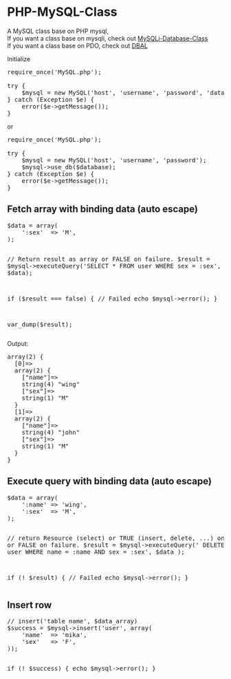 PHP-MySQL-Class
===============

A MySQL class base on PHP mysql,<br />
If you want a class base on mysqli, check out <a href="https://github.com/ajillion/PHP-MySQLi-Database-Class">MySQLi-Database-Class</a><br />
If you want a class base on PDO, check out <a href="http://www.doctrine-project.org/projects/dbal.html">DBAL</a>

Initialize

<pre>
require_once('MySQL.php');

try {
	$mysql = new MySQL('host', 'username', 'password', 'database');
} catch (Exception $e) {
	error($e->getMessage());
}
</pre>
or
<pre>
require_once('MySQL.php');

try {
	$mysql = new MySQL('host', 'username', 'password');
	$mysql->use_db($database);
} catch (Exception $e) {
	error($e->getMessage());
}
</pre>

<h2>Fetch array with binding data (auto escape)</h2>
<pre>
$data = array(
	':sex'	=> 'M',
);

// Return result as array or FALSE on failure.
$result = $mysql->executeQuery('SELECT * FROM user WHERE sex = :sex', $data);

if ($result === false) {
	// Failed
	echo $mysql->error();
}

var_dump($result);
</pre>

Output:

<pre>
array(2) {
  [0]=>
  array(2) {
    ["name"]=>
    string(4) "wing"
    ["sex"]=>
    string(1) "M"
  }
  [1]=>
  array(2) {
    ["name"]=>
    string(4) "john"
    ["sex"]=>
    string(1) "M"
  }
}
</pre>

<h2>Execute query with binding data (auto escape)</h2>
<pre>
$data = array(
	':name'	=> 'wing',
	':sex'	=> 'M',
);

// return Resource (select) or TRUE (insert, delete, ...) on success or FALSE on failure.
$result = $mysql->executeQuery('
	DELETE * FROM user
	WHERE name = :name AND sex = :sex',
	$data
);

if (! $result) {
	// Failed
	echo $mysql->error();
}
</pre>

<h2>Insert row</h2>
<pre>
// insert('table name', $data_array)
$success = $mysql->insert('user', array(
	'name'	=> 'mika',
	'sex'	=> 'F',
));

if (! $success) {
	echo $mysql->error();
}
</pre>
